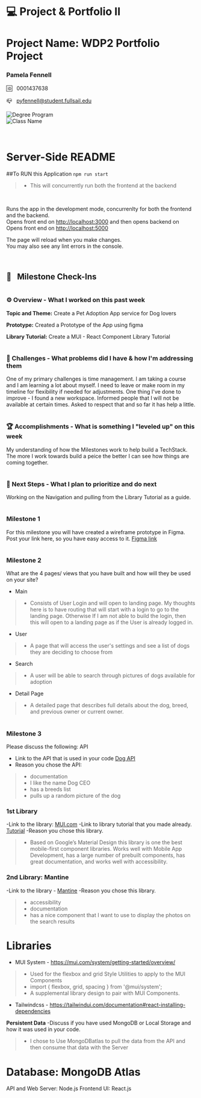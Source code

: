 
# 💻 Project & Portfolio II

# Project Name: WDP2 Portfolio Project

### Pamela Fennell

🆔 &nbsp; 0001437638

📪 &nbsp; pyfennell@student.fullsail.edu


![Degree Program](https://img.shields.io/badge/Degree-Web%20Development-orange?logo=gnometerminal)
<br>
![Class Name](https://img.shields.io/badge/Class-Project%20and%20Portfolio%20II-orange?logo=react)

<br>

# Server-Side README

##To RUN this Application
``npm run start``
>- This will concurrently run both the frontend at the backend
<br>

Runs the app in the development mode, concurrenlty for both the frontend and the backend.\
Opens front end on [http://localhost:3000](http://localhost:3000) and then opens backend on Opens front end on [http://localhost:5000](http://localhost:5000)

The page will reload when you make changes.\
You may also see any lint errors in the console.

<br>

## 📢 &nbsp; Milestone Check-Ins
#

### ⚙️ Overview - What I worked on this past week
**Topic and Theme:** Create a Pet Adoption App service for Dog lovers

**Prototype:** Created a Prototype of the App using figma 

**Library Tutorial:** Create a MUI - React Component Library Tutorial 
#

### 🌵 Challenges - What problems did I have & how I'm addressing them
One of my primary challenges is time management. I am taking a course and I am learning a lot about myself. I need to leave or make room in my timeline for flexibility if needed for adjustments. One thing I've done to improve - I found a new workspace. Informed people that I will not be available at certain times. Asked to respect that and so far it has help a little.
#

### 🏆 Accomplishments - What is something I "leveled up" on this week
My understanding of how the Milestones work to help build a TechStack. The more I work towards build a peice the better I can see how things are coming together.
#

### 🔮 Next Steps - What I plan to prioritize and do next

Working on the Navigation and pulling from the Library Tutorial as a guide.
#

### Milestone 1
For this milestone you will have created a wireframe prototype in Figma.  Post your link here, so you have easy access to it. [Figma link](https://www.figma.com/file/uXPZcpyibr7vS53yJMav8E/Milestone-1%3A-Prototyping?node-id=2%3A2218)

#
### Milestone 2

What are the 4 pages/ views that you have built and how will they be used on your site?
- Main
> - Consists of User Login and will open to landing page. My thoughts here is to have routing that will start with a login to go to the landing page. Otherwise If I am not able to build the login, then this will open to a landing page as if the User is already logged in.
- User
> - A page that will access the user's settings and see a list of dogs they are deciding to choose from
- Search
> - A user will be able to search through pictures of dogs available for adoption
- Detail Page
> - A detailed page that describes full details about the dog, breed, and previous owner or current owner.
#
### Milestone 3

Please discuss the following:
API
- Link to the API that is used in your code [Dog API](https://dog.ceo/dog-api/)
- Reason you chose the API: 
>- documentation
>- I like the name Dog CEO
>- has a breeds list
>- pulls up a random picture of the dog

### 1st Library
-Link to the library: [MUI.com](https://mui.com/material-ui/getting-started/overview/)
-Link to library tutorial that you made already. [Tutorial](https://web.microsoftstream.com/video/445a1247-ccb9-4442-b58a-48d4f0465aa1)
-Reason you chose this library.
>- Based on Google’s Material Design this library is one the best mobile-first component libraries. Works well with Mobile App Development, has a large number of prebuilt components, has great documentation, and works well with accessibility. 


### 2nd Library: Mantine
-Link to the library - [Mantine](https://mantine.dev/guides/cra/) 
-Reason you chose this library.
>- accessibility
>- documentation
>- has a nice component that I want to use to display the photos on the search results

# Libraries
- MUI System - https://mui.com/system/getting-started/overview/ 
>- Used for the flexbox and grid Style Utilities to apply to the MUI Components
>- import { flexbox, grid, spacing } from '@mui/system';
>- A supplemental library design to pair with MUI Components.

- Tailwindcss - https://tailwindui.com/documentation#react-installing-dependencies 


**Persistent Data**
-Discuss if you have used MongoDB or Local Storage and how it was used in your code.
>- I chose to Use MongoDBatlas to pull the data from the API and then consume that data with the Server
# Database: MongoDB Atlas
API and Web Server: Node.js
Frontend UI: React.js 
